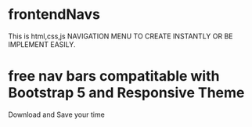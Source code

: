 # frontendNavs

This is html,css,js NAVIGATION MENU TO CREATE INSTANTLY OR BE IMPLEMENT EASILY. 
# free nav bars compatitable with Bootstrap 5 and Responsive Theme 
Download and Save your time
